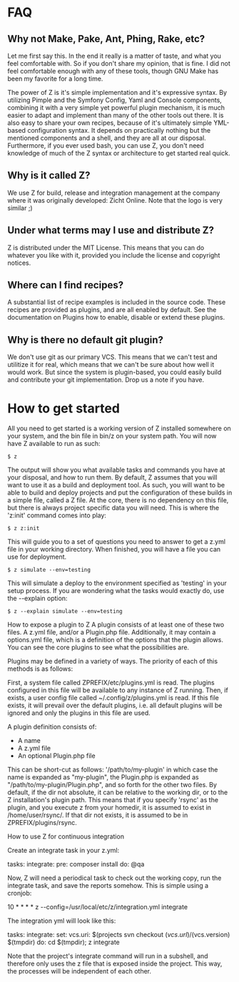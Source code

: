 # FAQ #

## Why not Make, Pake, Ant, Phing, Rake, etc? ##
Let me first say this. In the end it really is a matter of taste, and what you feel comfortable with. So if
you don't share my opinion, that is fine. I did not feel comfortable enough with any of these tools, though GNU Make
has been my favorite for a long time.

The power of Z is it's simple implementation and it's expressive syntax. By utilizing Pimple and the Symfony
Config, Yaml and Console components, combining it with a very simple yet powerful plugin mechanism, it is much
easier to adapt and implement than many of the other tools out there. It is also easy to share your own recipes,
because of it's ultimately simple YML-based configuration syntax. It depends on practically nothing but the mentioned
components and a shell, and they are all at our disposal. Furthermore, if you ever used bash, you can use Z, you
don't need knowledge of much of the Z syntax or architecture to get started real quick.

## Why is it called Z? ##
We use Z for build, release and integration management at the company where it was originally developed: Zicht Online.
Note that the logo is very similar ;)

## Under what terms may I use and distribute Z? ##
Z is distributed under the MIT License. This means that you can do whatever you like with it, provided you include
the license and copyright notices.

## Where can I find recipes? ##
A substantial list of recipe examples is included in the source code. These recipes are provided as plugins, and are
all enabled by default. See the documentation on Plugins how to enable, disable or extend these plugins.

## Why is there no default git plugin? ##
We don't use git as our primary VCS. This means that we can't test and utilitize it for real, which means that we
can't be sure about how well it would work. But since the system is plugin-based, you could easily build and contribute
your git implementation. Drop us a note if you have.

# How to get started #
All you need to get started is a working version of Z installed somewhere on your system, and the bin file in bin/z
on your system path. You will now have Z available to run as such:

    $ z

The output will show you what available tasks and commands you have at your disposal, and how to run them. By default,
Z assumes that you will want to use it as a build and deployment tool. As such, you will want to be able to build and
deploy projects and put the configuration of these builds in a simple file, called a Z file. At the core, there is no
dependency on this file, but there is always project specific data you will need. This is where the 'z:init' command
comes into play:

    $ z z:init

This will guide you to a set of questions you need to answer to get a z.yml file in your working directory. When
finished, you will have a file you can use for deployment.

    $ z simulate --env=testing

This will simulate a deploy to the environment specified as 'testing' in your setup process. If you are wondering what
the tasks would exactly do, use the --explain option:

    $ z --explain simulate --env=testing

How to expose a plugin to Z
A plugin consists of at least one of these two files. A z.yml file, and/or a Plugin.php file. Additionally, it may
contain a options.yml file, which is a definition of the options that the plugin allows. You can see the core plugins
to see what the possibilities are.

Plugins may be defined in a variety of ways. The priority of each of this methods is as follows:

First, a system file called ZPREFIX/etc/plugins.yml is read. The plugins configured in this file will be available to
any instance of Z running. Then, if exists, a user config file called ~/.config/z/plugins.yml is read. If this file
exists, it will prevail over the default plugins, i.e. all default plugins will be ignored and only the plugins in this
file are used.

A plugin definition consists of:

* A name
* A z.yml file
* An optional Plugin.php file

This can be short-cut as follows: '/path/to/my-plugin' in which case the name is expanded as "my-plugin", the
Plugin.php is expanded as "/path/to/my-plugin/Plugin.php", and so forth for the other two files. By default, if the
dir not absolute, it can be relative to the working dir, or to the Z installation's plugin path. This means that if you
specify 'rsync' as the plugin, and you execute z from your homedir, it is assumed to exist in /home/user/rsync/. If
that dir not exists, it is assumed to be in ZPREFIX/plugins/rsync.

How to use Z for continuous integration

Create an integrate task in your z.yml:

tasks:
    integrate:
        pre: composer install
        do:  @qa

Now, Z will need a periodical task to check out the working copy, run the integrate task, and save the reports somehow. This is simple using a cronjob:

10 * * * * z --config=/usr/local/etc/z/integration.yml integrate

The integration yml will look like this:

tasks:
    integrate:
        set:
            vcs.uri: $(projects
svn checkout $(vcs.url)/$(vcs.version) $(tmpdir)
        do:  cd $(tmpdir); z integrate


Note that the project's integrate command will run in a subshell, and therefore only uses the z file that is exposed
inside the project. This way, the processes will be independent of each other.